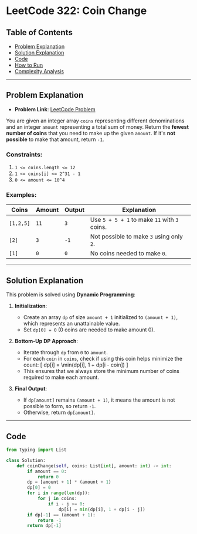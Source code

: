 # LeetCode 322: Coin Change

## Table of Contents
- [Problem Explanation](#problem-explanation)
- [Solution Explanation](#solution-explanation)
- [Code](#code)
- [How to Run](#how-to-run)
- [Complexity Analysis](#complexity-analysis)

---

## Problem Explanation

- **Problem Link**: [LeetCode Problem](https://leetcode.com/problems/coin-change/)

You are given an integer array `coins` representing different denominations and an integer `amount` representing a total sum of money. Return the **fewest number of coins** that you need to make up the given `amount`. If it's **not possible** to make that amount, return `-1`.

### Constraints:
1. `1 <= coins.length <= 12`
2. `1 <= coins[i] <= 2^31 - 1`
3. `0 <= amount <= 10^4`

### Examples:

| Coins         | Amount | Output | Explanation |
|--------------|--------|--------|-------------|
| `[1,2,5]`   | `11`   | `3`    | Use `5 + 5 + 1` to make `11` with `3` coins. |
| `[2]`       | `3`    | `-1`   | Not possible to make `3` using only `2`. |
| `[1]`       | `0`    | `0`    | No coins needed to make `0`. |

---

## Solution Explanation

This problem is solved using **Dynamic Programming**:

1. **Initialization**:
   - Create an array `dp` of size `amount + 1` initialized to `(amount + 1)`, which represents an unattainable value.
   - Set `dp[0] = 0` (0 coins are needed to make amount 0).

2. **Bottom-Up DP Approach**:
   - Iterate through `dp` from `0` to `amount`.
   - For each `coin` in `coins`, check if using this coin helps minimize the count:
     \[
     dp[i] = \min(dp[i], 1 + dp[i - coin])
     \]
   - This ensures that we always store the minimum number of coins required to make each amount.

3. **Final Output**:
   - If `dp[amount]` remains `(amount + 1)`, it means the amount is not possible to form, so return `-1`.
   - Otherwise, return `dp[amount]`.

---

## Code

```python
from typing import List

class Solution:
    def coinChange(self, coins: List[int], amount: int) -> int:
        if amount == 0:
            return 0
        dp = [amount + 1] * (amount + 1)
        dp[0] = 0
        for i in range(len(dp)):
            for j in coins:
                if i - j >= 0:
                    dp[i] = min(dp[i], 1 + dp[i - j])
        if dp[-1] == (amount + 1):
            return -1
        return dp[-1]

